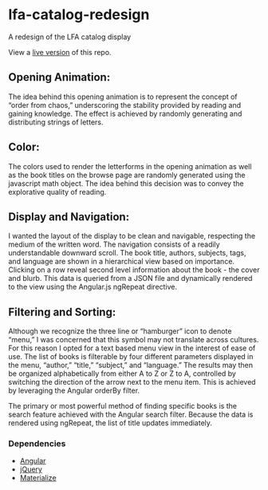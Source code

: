 # lfa-catalog-redesign
A redesign of the LFA catalog display

View a <a href="http://spencerpopedesign.com/lfa/">live version</a> of this repo. 

<h2>Opening Animation:</h2>

The idea behind this opening animation is to represent the concept of “order from chaos,” underscoring the stability provided by reading and gaining knowledge. The effect is achieved by randomly generating and distributing strings of letters. 

<h2>Color:</h2>

The colors used to render the letterforms in the opening animation as well as the book titles on the browse page are randomly generated using the javascript math object. The idea behind this decision was to convey the explorative quality of reading. 

<h2>Display and Navigation:</h2>

I wanted the layout of the display to be clean and navigable, respecting the medium of the written word. The navigation consists of a readily understandable downward scroll. The book title, authors, subjects, tags, and language are shown in a hierarchical view based on importance. Clicking on a row reveal second level information about the book - the cover and blurb. This data is queried from a JSON file and dynamically rendered to the view using the Angular.js ngRepeat directive.

<h2>Filtering and Sorting:</h2>

Although we recognize the three line or “hamburger” icon to denote “menu,” I was concerned that this symbol may not translate across cultures. For this reason I opted for a text based menu view in the interest of ease of use. The list of books is filterable by four different parameters displayed in the menu, “author,” “title,” “subject,” and “language.” The results may then be organized alphabetically from either A to Z or Z to A, controlled by switching the direction of the arrow next to the menu item. This is achieved by leveraging the Angular orderBy filter. 

The primary or most powerful method of finding specific books is the search feature achieved with the Angular search filter. Because the data is rendered using ngRepeat, the list of title updates immediately.

<h3>Dependencies</h3>
<ul>
  <li><a href="https://github.com/angular/angular.js">Angular</a></li>
  <li><a href="https://github.com/jquery/jquery">jQuery</a></li>
  <li><a href="https://github.com/Dogfalo/materialize">Materialize</a></li>
</ul>
